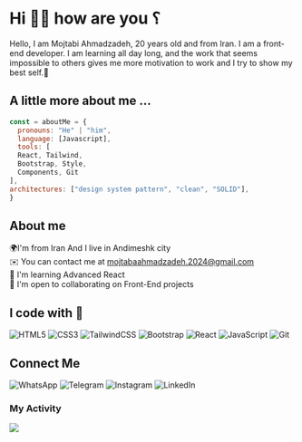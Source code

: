 <h1>Hi 🙋‍♂️ how are you ؟</h1>

<p>
  Hello, I am Mojtabi Ahmadzadeh, 20 years old and from Iran. I am a front-end developer. I am learning all day long, and the work that seems impossible to others gives me more motivation to work and I try to show my best self.💪
</p>

<h2>A little more about me ...</h2>

```javascript
const = aboutMe = {
  pronouns: "He" | "him",
  language: [Javascript],
  tools: [
  React, Tailwind,
  Bootstrap, Style,
  Components, Git
],
architectures: ["design system pattern", "clean", "SOLID"],
}
```

<h2>About me</h2>

🌍I'm from Iran And I live in Andimeshk city
<br/>
✉️ You can contact me at mojtabaahmadzadeh.2024@gmail.com
<br/>
🧠 I'm learning Advanced React
<br/>
🤝 I'm open to collaborating on Front-End projects

<h2>I code with 🔧</h2>

![HTML5](https://img.shields.io/badge/html5-%23E34F26.svg?style=for-the-badge&logo=html5&logoColor=white)
![CSS3](https://img.shields.io/badge/css3-%231572B6.svg?style=for-the-badge&logo=css3&logoColor=white)
![TailwindCSS](https://img.shields.io/badge/tailwindcss-%2338B2AC.svg?style=for-the-badge&logo=tailwind-css&logoColor=white)
![Bootstrap](https://img.shields.io/badge/bootstrap-%238511FA.svg?style=for-the-badge&logo=bootstrap&logoColor=white)
![React](https://img.shields.io/badge/react-%2320232a.svg?style=for-the-badge&logo=react&logoColor=%2361DAFB)
![JavaScript](https://img.shields.io/badge/javascript-%23323330.svg?style=for-the-badge&logo=javascript&logoColor=%23F7DF1E)
![Git](https://img.shields.io/badge/git-%23F05033.svg?style=for-the-badge&logo=git&logoColor=white)

<h2>Connect Me</h2>

![WhatsApp](https://img.shields.io/badge/WhatsApp-25D366?style=for-the-badge&logo=whatsapp&logoColor=white)
![Telegram](https://img.shields.io/badge/Telegram-2CA5E0?style=for-the-badge&logo=telegram&logoColor=white)
![Instagram](https://img.shields.io/badge/Instagram-%23E4405F.svg?style=for-the-badge&logo=Instagram&logoColor=white)
![LinkedIn](https://img.shields.io/badge/linkedin-%230077B5.svg?style=for-the-badge&logo=linkedin&logoColor=white)
<br/>

<h3>My Activity</h3>

<img src="https://github-readme-stats.vercel.app/api?username=Mojtaba-2024&show_icons=true&theme=onedark"/>
